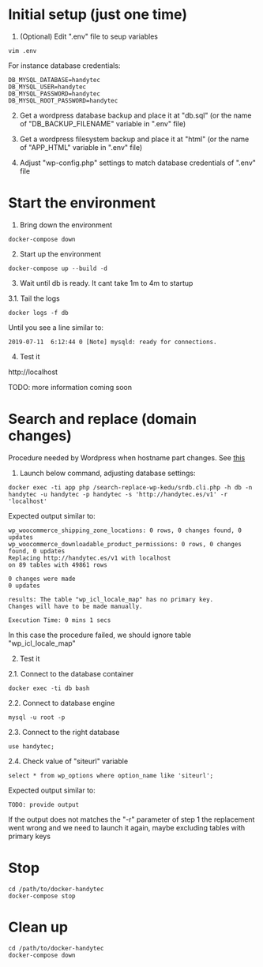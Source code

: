 # Initial setup (just one time)

1. (Optional) Edit ".env" file to seup variables

```
vim .env
```

For instance database credentials:

```
DB_MYSQL_DATABASE=handytec
DB_MYSQL_USER=handytec
DB_MYSQL_PASSWORD=handytec
DB_MYSQL_ROOT_PASSWORD=handytec
```

2. Get a wordpress database backup and place it at "db.sql" (or the name of "DB_BACKUP_FILENAME" variable in ".env" file)

3. Get a wordpress filesystem backup and place it at "html" (or the name of "APP_HTML" variable in ".env" file)

4. Adjust "wp-config.php" settings to match database credentials of ".env" file

# Start the environment

1. Bring down the environment

```
docker-compose down
```

2. Start up the environment

```
docker-compose up --build -d
```

3. Wait until db is ready. It cant take 1m to 4m to startup

3.1. Tail the logs

```
docker logs -f db
```

Until you see a line similar to:

```
2019-07-11  6:12:44 0 [Note] mysqld: ready for connections.
```

4. Test it

http://localhost

TODO: more information coming soon

# Search and replace (domain changes)

Procedure needed by Wordpress when hostname part changes. See [this](https://wordpress.org/support/article/changing-the-site-url/)


1. Launch below command, adjusting database settings:

```
docker exec -ti app php /search-replace-wp-kedu/srdb.cli.php -h db -n handytec -u handytec -p handytec -s 'http://handytec.es/v1' -r 'localhost' 
```

Expected output similar to:

```
wp_woocommerce_shipping_zone_locations: 0 rows, 0 changes found, 0 updates                     wp_woocommerce_downloadable_product_permissions: 0 rows, 0 changes found, 0 updates           
Replacing http://handytec.es/v1 with localhost 
on 89 tables with 49861 rows 

0 changes were made 
0 updates

results: The table "wp_icl_locale_map" has no primary key. 
Changes will have to be made manually.

Execution Time: 0 mins 1 secs
```

In this case the procedure failed, we should ignore table "wp_icl_locale_map"

2. Test it

2.1. Connect to the database container

```
docker exec -ti db bash
```

2.2. Connect to database engine

```
mysql -u root -p
```

2.3. Connect to the right database

```
use handytec;
```

2.4. Check value of "siteurl" variable

```
select * from wp_options where option_name like 'siteurl';
```

Expected output similar to:

```
TODO: provide output
```

If the output does not matches the "-r" parameter of step 1 the replacement went wrong and we need to launch it again, maybe excluding tables with primary keys

# Stop

```
cd /path/to/docker-handytec
docker-compose stop
```
# Clean up

```
cd /path/to/docker-handytec
docker-compose down
```




